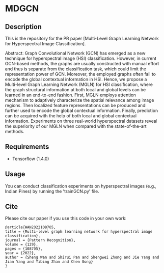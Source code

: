 # MDGCN
## Description
This is the repository for the PR paper [Multi-Level Graph Learning Network for Hyperspectral Image Classification].

Abstract: Graph Convolutional Network (GCN) has emerged as a new technique for hyperspectral image (HSI) classification. However, in current GCN-based methods, the graphs are usually constructed with manual effort and thus is separate from the classification task, which could limit the representation power of GCN. Moreover, the employed graphs often fail to encode the global contextual information in HSI. Hence, we propose a Multi-level Graph Learning Network (MGLN) for HSI classification, where the graph structural information at both local and global levels can be learned in an end-to-end fashion. First, MGLN employs attention mechanism to adaptively characterize the spatial relevance among image regions. Then localized feature representations can be produced and further used to encode the global contextual information. Finally, prediction can be acquired with the help of both local and global contextual information. Experiments on three real-world hyperspectral datasets reveal the superiority of our MGLN when compared with the state-of-the-art methods.


## Requirements

- Tensorflow (1.4.0)

## Usage

You can conduct classification experiments on hyperspectral images (e.g., Indian Pines) by running the 'trainGCN.py' file.

## Cite
Please cite our paper if you use this code in your own work:

```
@article{WAN2022108705,
title = {Multi-level graph learning network for hyperspectral image classification},
journal = {Pattern Recognition},
volume = {129},
pages = {108705},
year = {2022},
author = {Sheng Wan and Shirui Pan and Shengwei Zhong and Jie Yang and Jian Yang and Yibing Zhan and Chen Gong}
}
```

